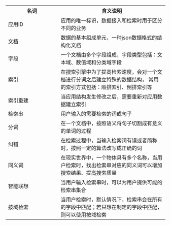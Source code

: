 <table class="t" style="margin-left:20px">
<tr>
<th width="150"> <b>名词</b>
</th><th> <b>含义说明</b>
</th></tr>
<tr>
<td> 应用ID
</td><td> 应用的唯一标识，数据接入和检索时用于区分不同的业务
</td></tr>
<tr>
<td> 文档
</td><td> 数据的基本组成单元，一种json数据格式的结构化文档
</td></tr>
<tr>
<td> 字段
</td><td> 一个文档由多个字段组成，字段类型包括：文本域、数值域和分类域字段
</td></tr>
<tr>
<td> 索引
</td><td> 在搜索引擎中为了提高检索速度，会对一个文档进行分词之后建立特殊的数据结构， 常用的索引方式包括：顺排索引、倒排索引等
</td></tr>
<tr>
<td> 索引重建
</td><td> 当应用结构发生修改之后，需要重新对应用数据建立索引
</td></tr>
<tr>
<td> 检索串
</td><td> 用户输入的需要检索的词或句子
</td></tr>
<tr>
<td> 分词
</td><td> 在一个文档中，按照语义将句子切割成有意义的单词的过程
</td></tr>
<tr>
<td> 纠错
</td><td> 在检索过程中，当输入检索词有误或者简称时，按照一定的算法改写成正确的词
</td></tr>
<tr>
<td> 同义词
</td><td> 在现实世界中，一个物体具有多个名称，当用户检索时，找出检索串对应的同义词可以增加搜索结果、提高搜索质量
</td></tr>
<tr>
<td> 智能联想
</td><td> 当用户输入检索串时，可以为用户提供可能的检索串集合
</td></tr>
<tr>
<td> 按域检索
</td><td> 当用户检索时，默认情况下，检索串会在所有的字段中匹配；若只想在制定的字段中匹配，则可以使用按域检索
</td></tr></table>